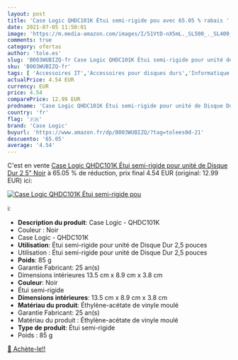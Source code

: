 ```yaml
---
layout: post
title: 'Case Logic QHDC101K Étui semi-rigide pou avec 65.05 % rabais '
date: 2021-07-05 11:50:01
image: 'https://m.media-amazon.com/images/I/51VtD-nX5mL._SL500_._SL400_.jpg'
comments: true
category: ofertas
author: 'tole.es'
slug: 'B003WUBIZQ-fr Case Logic QHDC101K Étui semi-rigide pour unité de Disque...'
sku: 'B003WUBIZQ-fr'
tags: [ 'Accessoires IT','Accessoires pour disques durs','Informatique','Sacoches et étuis pour disque dur','case logic', ]
actualPrice: 4.54 EUR
currency: EUR
price: 4.54
comparePrice: 12.99 EUR
prodname: 'Case Logic QHDC101K Étui semi-rigide pour unité de Disque Dur 2 5" Noir'
country: 'fr'
flag: '🇫🇷'
brand: 'Case Logic'
buyurl: 'https://www.amazon.fr/dp/B003WUBIZQ/?tag=tolees0d-21'
descuento: '65.05'
average: '4.54'
---
```


C'est en vente [Case Logic QHDC101K Étui semi-rigide pour unité de Disque Dur 2 5" Noir](https://www.amazon.fr/dp/B003WUBIZQ/?tag=tolees0d-21)  à  65.05 % de réduction, prix final  4.54 EUR (original: 12.99 EUR) ici:

[![Case Logic QHDC101K Étui semi-rigide pou](https://m.media-amazon.com/images/I/51VtD-nX5mL._SL500_._SL400_.jpg)](https://www.amazon.fr/dp/B003WUBIZQ/?tag=tolees0d-21)

ℹ️:

- <b>Description du produit</b>: Case Logic - QHDC101K
- Couleur : Noir
- Case Logic - QHDC101K
- <b>Utilisation</b>: Étui semi-rigide pour unité de Disque Dur 2,5 pouces
- Utilisation : Étui semi-rigide pour unité de Disque Dur 2,5 pouces
- <b>Poids</b>: 85 g
- Garantie Fabricant: 25 an(s)
- Dimensions intérieures 13.5 cm x 8.9 cm x 3.8 cm
- <b>Couleur</b>: Noir
- Étui semi-rigide
- <b>Dimensions intérieures</b>: 13.5 cm x 8.9 cm x 3.8 cm
- <b>Matériau du produit</b>: Éthylène-acétate de vinyle moulé
- Garantie Fabricant: 25 an(s)
- Matériau du produit : Éthylène-acétate de vinyle moulé
- <b>Type de produit</b>: Étui semi-rigide
- Poids : 85 g

[🛒 Achète-le!!](https://www.amazon.fr/dp/B003WUBIZQ/?tag=tolees0d-21)
